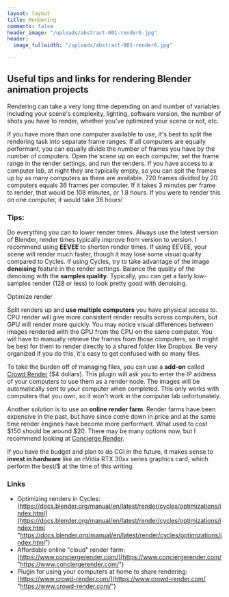 ```yaml
---
layout: layout
title: Rendering
comments: false
header_image: "/uploads/abstract-001-render6.jpg"
header:
  image_fullwidth: "/uploads/abstract-001-render6.jpg"

---
```

## Useful tips and links for rendering Blender animation projects

Rendering can take a very long time depending on and number of variables including your scene's complexity, lighting, software version, the number of shots you have to render, whether you've optimized your scene or not, etc.

If you have more than one computer available to use, it's best to split the rendering task into separate frame ranges. If all computers are equally performant, you can equally divide the number of frames you have by the number of computers. Open the scene up on each computer, set the frame range in the render settings, and run the renders. If you have access to a computer lab, at night they are typically empty, so you can spit the frames up by as many computers as there are available. 720 frames divided by 20 computers equals 36 frames per computer. If it takes 3 minutes per frame to render, that would be 108 minutes, or 1.8 hours. If you were to render this on one computer, it would take 36 hours!

### Tips:

Do everything you can to lower render times. Always use the latest version of Blender, render times typically improve from version to version. I recommend using **EEVEE** to shorten render times. If using EEVEE, your scene will render much faster, though it may lose some visual quality compared to Cycles. If using Cycles, try to take advantage of the image **denoising** feature in the render settings. Balance the quality of the denoising with the **samples quality**. Typically, you can get a fairly low-samples render (128 or less) to look pretty good with denoising.

Optimize render

Split renders up and **use multiple computers** you have physical access to. CPU render will give more consistent render results across computers, but GPU will render more quickly. You may notice visual differences between images rendered with the GPU from the CPU on the same computer. You will have to manually retrieve the frames from those computers, so it might be best for them to render directly to a shared folder like Dropbox. Be very organized if you do this, it's easy to get confused with so many files.

To take the burden off of managing files, you can use a **add-on** called [Crowd Render](https://www.conciergerender.com/) ($4 dollars). This plugin will ask you to enter the IP address of your computers to use them as a render node. The images will be automatically sent to your computer when completed. This only works with computers that you own, so it won't work in the computer lab unfortunately.

Another solution is to use an **online render farm**. Render farms have been expensive in the past, but have since come down in price and at the same time render engines have become more performant. What used to cost $150 should be around $20. There may be many options now, but I recommend looking at [Concierge Render](https://www.crowd-render.com/).

If you have the budget and plan to do CGI in the future, it makes sense to **invest in hardware** like an nVidia RTX 30xx series graphics card, which perform the best/$ at the time of this writing.

### Links

* Optimizing renders in Cycles: [https://docs.blender.org/manual/en/latest/render/cycles/optimizations/index.html](https://docs.blender.org/manual/en/latest/render/cycles/optimizations/index.html "https://docs.blender.org/manual/en/latest/render/cycles/optimizations/index.html")
* Affordable online "cloud" render farm: [https://www.conciergerender.com/](https://www.conciergerender.com/ "https://www.conciergerender.com/")
* Plugin for using your computers at home to share rendering: [https://www.crowd-render.com/](https://www.crowd-render.com/ "https://www.crowd-render.com/")